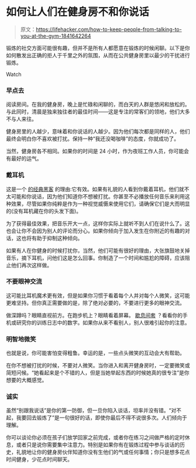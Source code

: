 # 如何让人们在健身房不和你说话

> 原文：<https://lifehacker.com/how-to-keep-people-from-talking-to-you-at-the-gym-1841642264>

锻炼的社交方面可能很有趣，但并不是所有人都愿意在锻炼的时候闲聊。以下是你如何散发出正确的拒人于千里之外的氛围，从而在公共健身房里以最少的干扰进行锻炼。

Watch

### 早点去

阅读房间。在我的健身房，晚上是忙碌和闲聊的，而白天的人群是悠闲和放松的。与此同时，清晨是独来独往者的最佳时间——这是专注的常客们的领地，他们大多不与人来往。

健身房里的人越少，意味着和你说话的人越少。因为他们每次都是同样的人，他们最终会明白你不喜欢被打扰。保持一种“我还没喝咖啡”的态度，你就成功了。

当然，健身房各不相同。如果你的时间是 24 小时，作为夜班工作人员，你可能会有最好的运气。

### 戴耳机

这是一个 [的经典黑客](https://lifehacker.com/how-do-i-stop-coworkers-from-distracting-me-while-i-m-t-5869367) 的理由:它有效。如果有礼貌的人看到你戴着耳机，他们就不太可能和你说话，因为他们知道你不想被打扰。你甚至不必播放任何音乐来利用这种效果，尽管如果你纯粹是作为一种视觉威慑来使用它们，请确保它们是大而明显的(没有耳机藏在你的头发下面)。

为了获得最佳效果，把音乐开大一点，这样你实际上就听不到人们在说什么了。这也会让你不会因为别人的评论而分心。如果你倾向于加入发生在你附近的有趣的对话，这也将有助于抑制这种倾向。

如果有人在你健身的时候打扰你，当然，他们可能有很好的理由，大张旗鼓地关掉音乐，摘下耳机，问他们这是怎么回事。你制造了一个时间和尴尬的障碍，应该阻止他们再次这样做。

### 不要眼神交流

这可能比耳机魔术更有效，但是如果你习惯于看着每个人并对每个人微笑，这可能更难坚持。但你真正需要做的是，除了绝对必要的，不要进行更多的眼神交流。

做深蹲吗？眼睛直视前方。在跑步机上？眼睛看着屏幕。 [歇息间套](https://vitals.lifehacker.com/how-do-you-pass-time-between-sets-1838488836) ？看看你的手机或研究你的训练日志中的数字。如果你从来不看别人，别人很难引起你的注意。

### 明智地微笑

也就是说，你可能害怕变得粗鲁。幸运的是，一些点头微笑的互动会大有帮助。

在你不想被打扰的时候，不要对人微笑。当你进入和离开健身房时，一定要微笑或简短问候。“她看起来是个不错的人，但是当她举起东西的时候她真的很专注”是你想要的大概感觉。

### 诚实

虽然“别跟我说话”是你的第一防御，但一旦你陷入谈话，坦率并没有错。“对不起，我要回去锻炼了”是一句很好的话，即使你最后不得不说很多次。人们倾向于理解。

你可以谈论你必须在孩子们放学回家之前完成，或者你在练习之间做严格的定时休息，或者只是说你需要集中注意力。特别是如果你有在锻炼过程中参与谈话的历史，礼貌地让你的健身房伙伴知道你没有生他们的气或任何事情；你只是想多花点时间健身，少花点时间聊天。